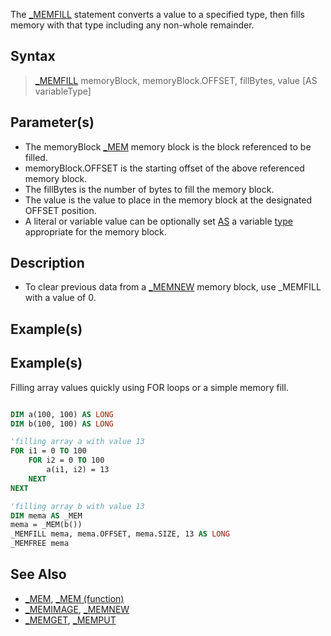 The [_MEMFILL](_MEMFILL) statement converts a value to a specified type, then fills memory with that type including any non-whole remainder.


## Syntax

>  [_MEMFILL](_MEMFILL) memoryBlock, memoryBlock.OFFSET, fillBytes, value [AS variableType]


## Parameter(s)

* The memoryBlock [_MEM](_MEM) memory block is the block referenced to be filled.
* memoryBlock.OFFSET is the starting offset of the above referenced memory block.
* The fillBytes is the number of bytes to fill the memory block.
* The value is the value to place in the memory block at the designated OFFSET position. 
* A literal or variable value can be optionally set [AS](AS) a variable [type](type) appropriate for the memory block.


## Description

* To clear previous data from a [_MEMNEW](_MEMNEW) memory block, use _MEMFILL with a value of 0.


## Example(s)

## Example(s)
 Filling array values quickly using FOR loops or a simple memory fill.

```vb

DIM a(100, 100) AS LONG
DIM b(100, 100) AS LONG

'filling array a with value 13
FOR i1 = 0 TO 100
    FOR i2 = 0 TO 100
        a(i1, i2) = 13
    NEXT
NEXT

'filling array b with value 13
DIM mema AS _MEM
mema = _MEM(b())
_MEMFILL mema, mema.OFFSET, mema.SIZE, 13 AS LONG
_MEMFREE mema 

```


## See Also

* [_MEM](_MEM), [_MEM (function)](_MEM (function))
* [_MEMIMAGE](_MEMIMAGE), [_MEMNEW](_MEMNEW)
* [_MEMGET](_MEMGET), [_MEMPUT](_MEMPUT)




